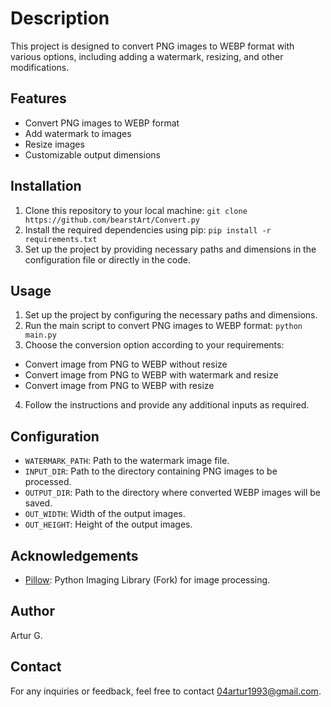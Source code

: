 # Description

This project is designed to convert PNG images to WEBP format with various options, including adding a watermark, resizing, and other modifications.

## Features

- Convert PNG images to WEBP format
- Add watermark to images
- Resize images
- Customizable output dimensions

## Installation

1. Clone this repository to your local machine: `git clone https://github.com/bearstArt/Convert.py`
2. Install the required dependencies using pip: `pip install -r requirements.txt`
3. Set up the project by providing necessary paths and dimensions in the configuration file or directly in the code.

## Usage

1. Set up the project by configuring the necessary paths and dimensions.
2. Run the main script to convert PNG images to WEBP format: `python main.py`
3. Choose the conversion option according to your requirements:
- Convert image from PNG to WEBP without resize
- Convert image from PNG to WEBP with watermark and resize
- Convert image from PNG to WEBP with resize

4. Follow the instructions and provide any additional inputs as required.

## Configuration

- `WATERMARK_PATH`: Path to the watermark image file.
- `INPUT_DIR`: Path to the directory containing PNG images to be processed.
- `OUTPUT_DIR`: Path to the directory where converted WEBP images will be saved.
- `OUT_WIDTH`: Width of the output images.
- `OUT_HEIGHT`: Height of the output images.

## Acknowledgements

- [Pillow](https://python-pillow.org/): Python Imaging Library (Fork) for image processing.

## Author

Artur G.

## Contact

For any inquiries or feedback, feel free to contact [04artur1993@gmail.com](mailto:04artur1993@gmail.com).




